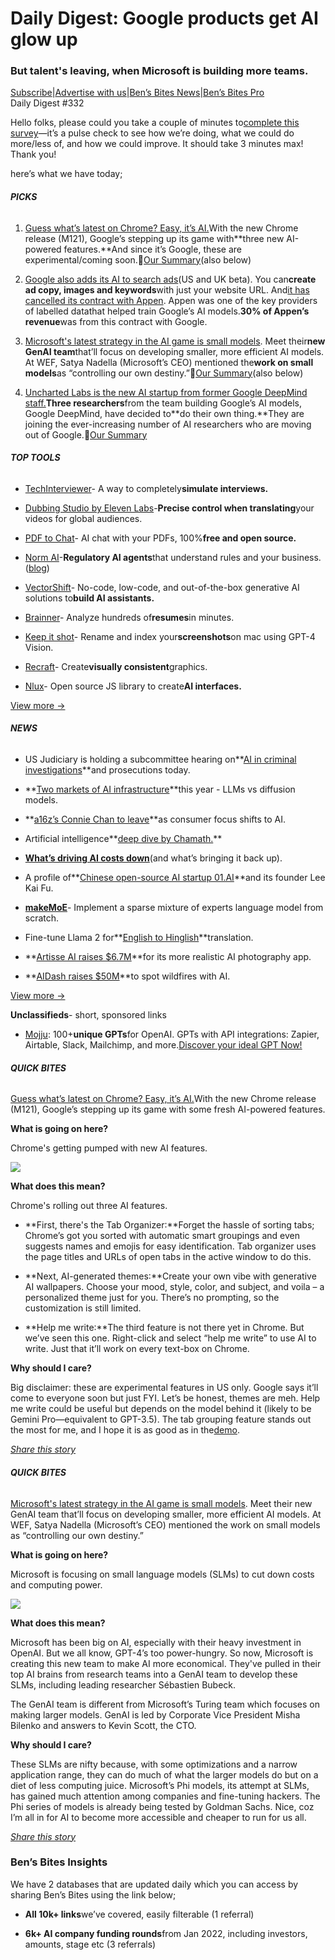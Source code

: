 # Daily Digest: Google products get AI glow up

### But talent's leaving, when Microsoft is building more teams.

[S](https://bensbites.com?utm_source=bensbites\&utm_medium=referral\&utm_campaign=daily-digest-google-products-get-ai-glow-up)[ubscribe](https://bensbites.com?utm_source=bensbites\&utm_medium=referral\&utm_campaign=daily-digest-google-products-get-ai-glow-up)|[Advertise with us](https://grizzlyads.com/store/bens-bites?utm_source=bensbites\&utm_medium=referral\&utm_campaign=daily-digest-google-products-get-ai-glow-up)|[Ben’s Bites News](https://news.bensbites.co/?utm_source=bensbites\&utm_medium=referral\&utm_campaign=daily-digest-google-products-get-ai-glow-up)|[Ben’s Bites Pro](https://bensbites.beehiiv.com/#upgrade)\
Daily Digest #332

Hello folks, please could you take a couple of minutes to[complete this survey](https://bensbites.beehiiv.com/forms/452ba8b9-6bcf-42a6-b12a-f3287967f74b)—it’s a pulse check to see how we’re doing, what we could do more/less of, and how we could improve. It should take 3 minutes max! Thank you!

here’s what we have today;

###### **PICKS**

1. [Guess what’s latest on Chrome? Easy, it’s AI.](https://blog.google/products/chrome/google-chrome-generative-ai-features-january-2024/?utm_source=bensbites\&utm_medium=referral\&utm_campaign=daily-digest-google-products-get-ai-glow-up)With the new Chrome release (M121), Google’s stepping up its game with\*\*three new AI-powered features.\*\*And since it’s Google, these are experimental/coming soon.🍿[Our Summary](https://bensbites.beehiiv.com/p/google-starts-bringing-ai-chrome)(also below)

2. [Google also adds its AI to search ads](https://blog.google/products/ads-commerce/put-google-ai-to-work-with-search-ads/?utm_source=bensbites\&utm_medium=referral\&utm_campaign=daily-digest-google-products-get-ai-glow-up)(US and UK beta). You can**create ad copy, images and keywords**with just your website URL. And[it has cancelled its contract with Appen](https://www.theverge.com/2024/1/23/24048429/google-appen-cancel-contract-ai-training-bard?utm_source=bensbites\&utm_medium=referral\&utm_campaign=daily-digest-google-products-get-ai-glow-up). Appen was one of the key providers of labelled datathat helped train Google’s AI models.**30% of Appen’s revenue**was from this contract with Google.

3. [Microsoft's latest strategy in the AI game is small models](https://www.theinformation.com/articles/microsoft-forms-team-to-make-cheaper-generative-ai?utm_source=bensbites\&utm_medium=referral\&utm_campaign=daily-digest-google-products-get-ai-glow-up). Meet their**new GenAI team**that’ll focus on developing smaller, more efficient AI models. At WEF, Satya Nadella (Microsoft’s CEO) mentioned the**work on small models**as “controlling our own destiny.”🍿[Our Summary](https://bensbites.beehiiv.com/p/microsoft-makes-new-ai-team-small-models)(also below)

4. [Uncharted Labs is the new AI startup from former Google DeepMind staff.](https://www.theinformation.com/articles/more-google-deepmind-staff-depart-to-launch-an-ai-startup?rc=bdorru\&utm_source=bensbites\&utm_medium=referral\&utm_campaign=daily-digest-google-products-get-ai-glow-up)**Three researchers**from the team building Google’s AI models, Google DeepMind, have decided to\*\*do their own thing.\*\*They are joining the ever-increasing number of AI researchers who are moving out of Google.🍿[Our Summary](https://bensbites.beehiiv.com/p/ai-staff-google-now-betting-startup)

###### **TOP TOOLS**

- [TechInterviewer](https://app.techinterviewer.ai/?utm_source=bensbites\&utm_medium=referral\&utm_campaign=daily-digest-google-products-get-ai-glow-up)- A way to completely**simulate interviews.**

- [Dubbing Studio by Eleven Labs](https://twitter.com/elevenlabsio/status/1749863738570690692?utm_source=bensbites\&utm_medium=referral\&utm_campaign=daily-digest-google-products-get-ai-glow-up)-**Precise control when translating**your videos for global audiences.

- [PDF to Chat](https://www.pdftochat.com/?utm_source=bensbites\&utm_medium=referral\&utm_campaign=daily-digest-google-products-get-ai-glow-up)- AI chat with your PDFs, 100%**free and open source.**

- [Norm AI](https://www.norm.ai/?utm_source=bensbites\&utm_medium=referral\&utm_campaign=daily-digest-google-products-get-ai-glow-up)-**Regulatory AI agents**that understand rules and your business. ([blog](https://www.norm.ai/post/building-regulatory-ai-agents?utm_source=bensbites\&utm_medium=referral\&utm_campaign=daily-digest-google-products-get-ai-glow-up))

- [VectorShift](https://www.vectorshift.ai/?utm_source=bensbites\&utm_medium=referral\&utm_campaign=daily-digest-google-products-get-ai-glow-up)- No-code, low-code, and out-of-the-box generative AI solutions to**build AI assistants.**

- [Brainner](https://www.brainner.ai/?utm_source=bensbites\&utm_medium=referral\&utm_campaign=daily-digest-google-products-get-ai-glow-up)- Analyze hundreds of**resumes**in minutes.

- [Keep it shot](https://keepitshot.com/?utm_source=bensbites\&utm_medium=referral\&utm_campaign=daily-digest-google-products-get-ai-glow-up)- Rename and index your**screenshots**on mac using GPT-4 Vision.

- [Recraft](https://www.recraft.ai/?utm_source=bensbites\&utm_medium=referral\&utm_campaign=daily-digest-google-products-get-ai-glow-up)- Create**visually consistent**graphics.

- [Nlux](https://nlux.ai/?utm_source=bensbites\&utm_medium=referral\&utm_campaign=daily-digest-google-products-get-ai-glow-up)- Open source JS library to create**AI interfaces.**

[View more →](https://news.bensbites.co/tags/show?utm_source=bensbites\&utm_medium=referral\&utm_campaign=daily-digest-google-products-get-ai-glow-up)

###### **NEWS**

- US Judiciary is holding a subcommittee hearing on\*\*[AI in criminal investigations](https://www.judiciary.senate.gov/committee-activity/hearings/ai-in-criminal-investigations-and-prosecutions?utm_source=bensbites\&utm_medium=referral\&utm_campaign=daily-digest-google-products-get-ai-glow-up)\*\*and prosecutions today.

- \*\*[Two markets of AI infrastructure](https://twitter.com/stuffyokodraws/status/1749834449670558023?utm_source=bensbites\&utm_medium=referral\&utm_campaign=daily-digest-google-products-get-ai-glow-up)\*\*this year - LLMs vs diffusion models.

- \*\*[a16z’s Connie Chan to leave](https://www.theinformation.com/articles/andreessen-horowitzs-connie-chan-to-leave-as-consumer-focus-shifts-to-ai?utm_source=bensbites\&utm_medium=referral\&utm_campaign=daily-digest-google-products-get-ai-glow-up)\*\*as consumer focus shifts to AI.

- Artificial intelligence\*\*[deep dive by Chamath.](https://chamath.substack.com/p/deep-dive-artificial-intelligence?utm_source=bensbites\&utm_medium=referral\&utm_campaign=daily-digest-google-products-get-ai-glow-up)\*\*

- **[What’s driving AI costs down](https://www.theinformation.com/articles/whats-driving-ai-costs-down-and-whats-driving-them-back-up?utm_source=bensbites\&utm_medium=referral\&utm_campaign=daily-digest-google-products-get-ai-glow-up)**(and what’s bringing it back up).

- A profile of\*\*[Chinese open-source AI startup 01.AI](https://www.wired.com/story/chinese-startup-01-ai-is-winning-the-open-source-ai-race/?utm_source=bensbites\&utm_medium=referral\&utm_campaign=daily-digest-google-products-get-ai-glow-up)\*\*and its founder Lee Kai Fu.

- **[makeMoE](https://huggingface.co/blog/AviSoori1x/makemoe-from-scratch?utm_source=bensbites\&utm_medium=referral\&utm_campaign=daily-digest-google-products-get-ai-glow-up)**- Implement a sparse mixture of experts language model from scratch.

- Fine-tune Llama 2 for\*\*[English to Hinglish](https://replicate.com/blog/fine-tune-translation-model-axolotl?utm_source=bensbites\&utm_medium=referral\&utm_campaign=daily-digest-google-products-get-ai-glow-up)\*\*translation.

- \*\*[Artisse AI raises $6.7M](https://techcrunch.com/2024/01/23/artisse-ai-raises-6-7m-for-its-more-realistic-ai-photography-app/?utm_source=bensbites\&utm_medium=referral\&utm_campaign=daily-digest-google-products-get-ai-glow-up)\*\*for its more realistic AI photography app.

- \*\*[AIDash raises $50M](https://www.reuters.com/technology/startup-aidash-raises-50-million-tech-using-ai-satellites-spot-wildfire-risk-2024-01-23/?utm_source=bensbites\&utm_medium=referral\&utm_campaign=daily-digest-google-products-get-ai-glow-up)\*\*to spot wildfires with AI.

[View more →](https://news.bensbites.co/tags/news/trending?utm_source=bensbites\&utm_medium=referral\&utm_campaign=daily-digest-google-products-get-ai-glow-up)

**Unclassifieds**- short, sponsored links

- [Mojju](https://mojju.com/?utm_source=GrizzlyAds\&utm_medium=Email): 100+**unique GPTs**for OpenAI. GPTs with API integrations: Zapier, Airtable, Slack, Mailchimp, and more.[Discover your ideal GPT Now!](https://mojju.com/?utm_source=GrizzlyAds\&utm_medium=Email)

###### **QUICK BITES**

[Guess what’s latest on Chrome? Easy, it’s AI.](https://blog.google/products/chrome/google-chrome-generative-ai-features-january-2024/?utm_source=bensbites\&utm_medium=referral\&utm_campaign=daily-digest-google-products-get-ai-glow-up)With the new Chrome release (M121), Google’s stepping up its game with some fresh AI-powered features.

**What is going on here?**

Chrome's getting pumped with new AI features.

![](https://media.beehiiv.com/cdn-cgi/image/fit=scale-down,format=auto,onerror=redirect,quality=80/uploads/asset/file/ebf9c0c9-6da2-4f4c-a987-c5888bc98763/image.png?t=1706096050)

**What does this mean?**

Chrome's rolling out three AI features.

- \*\*First, there's the Tab Organizer:\*\*Forget the hassle of sorting tabs; Chrome’s got you sorted with automatic smart groupings and even suggests names and emojis for easy identification. Tab organizer uses the page titles and URLs of open tabs in the active window to do this.

- \*\*Next, AI-generated themes:\*\*Create your own vibe with generative AI wallpapers. Choose your mood, style, color, and subject, and voila – a personalized theme just for you. There’s no prompting, so the customization is still limited.

- \*\*Help me write:\*\*The third feature is not there yet in Chrome. But we’ve seen this one. Right-click and select “help me write” to use AI to write. Just that it’ll work on every text-box on Chrome.

**Why should I care?**

Big disclaimer: these are experimental features in US only. Google says it’ll come to everyone soon but just FYI. Let’s be honest, themes are meh. Help me write could be useful but depends on the model behind it (likely to be Gemini Pro—equivalent to GPT-3.5). The tab grouping feature stands out the most for me, and I hope it is as good as in the[demo](https://storage.googleapis.com/gweb-uniblog-publish-prod/original_videos/MP4_Tab_Organizer_Chrome.mp4?utm_source=bensbites\&utm_medium=referral\&utm_campaign=daily-digest-google-products-get-ai-glow-up).

[*Share this story*](https://bensbites.beehiiv.com/p/google-starts-bringing-ai-chrome)

###### **QUICK BITES**

[Microsoft's latest strategy in the AI game is small models](https://www.theinformation.com/articles/microsoft-forms-team-to-make-cheaper-generative-ai?utm_source=bensbites\&utm_medium=referral\&utm_campaign=daily-digest-google-products-get-ai-glow-up). Meet their new GenAI team that’ll focus on developing smaller, more efficient AI models. At WEF, Satya Nadella (Microsoft’s CEO) mentioned the work on small models as “controlling our own destiny.”

**What is going on here?**

Microsoft is focusing on small language models (SLMs) to cut down costs and computing power.

![](https://media.beehiiv.com/cdn-cgi/image/fit=scale-down,format=auto,onerror=redirect,quality=80/uploads/asset/file/f8223192-267b-4812-a73f-0149da4a7c5c/image.png?t=1706092502)

**What does this mean?**

Microsoft has been big on AI, especially with their heavy investment in OpenAI. But we all know, GPT-4’s too power-hungry. So now, Microsoft is creating this new team to make AI more economical. They've pulled in their top AI brains from research teams into a GenAI team to develop these SLMs, including leading researcher Sébastien Bubeck.

The GenAI team is different from Microsoft’s Turing team which focuses on making larger models. GenAI is led by Corporate Vice President Misha Bilenko and answers to Kevin Scott, the CTO.

**Why should I care?**

These SLMs are nifty because, with some optimizations and a narrow application range, they can do much of what the larger models do but on a diet of less computing juice. Microsoft’s Phi models, its attempt at SLMs, has gained much attention among companies and fine-tuning hackers. The Phi series of models is already being tested by Goldman Sachs. Nice, coz I’m all in for AI to become more accessible and cheaper to run for us all.

[*Share this story*](https://bensbites.beehiiv.com/p/microsoft-makes-new-ai-team-small-models)

### Ben’s Bites Insights

We have 2 databases that are updated daily which you can access by sharing Ben’s Bites using the link below;

- **All 10k+ links**we’ve covered, easily filterable (1 referral)

- **6k+ AI company funding rounds**from Jan 2022, including investors, amounts, stage etc (3 referrals)
